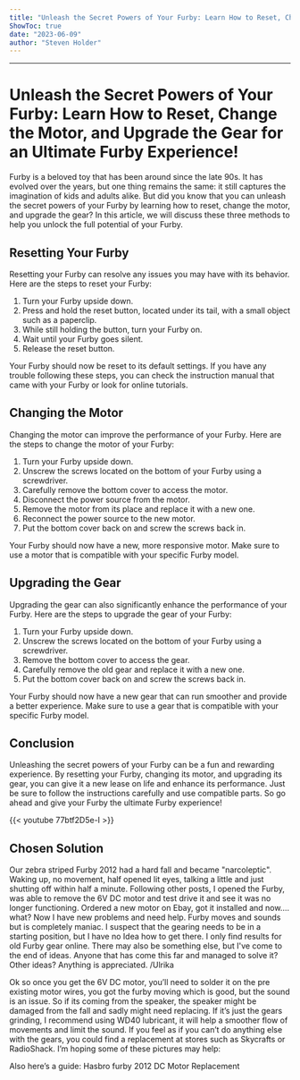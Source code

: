 ```yaml
---
title: "Unleash the Secret Powers of Your Furby: Learn How to Reset, Change the Motor, and Upgrade the Gear for an Ultimate Furby Experience!"
ShowToc: true 
date: "2023-06-09"
author: "Steven Holder"
---
```

*****
# Unleash the Secret Powers of Your Furby: Learn How to Reset, Change the Motor, and Upgrade the Gear for an Ultimate Furby Experience!

Furby is a beloved toy that has been around since the late 90s. It has evolved over the years, but one thing remains the same: it still captures the imagination of kids and adults alike. But did you know that you can unleash the secret powers of your Furby by learning how to reset, change the motor, and upgrade the gear? In this article, we will discuss these three methods to help you unlock the full potential of your Furby.

## Resetting Your Furby

Resetting your Furby can resolve any issues you may have with its behavior. Here are the steps to reset your Furby:

1. Turn your Furby upside down.
2. Press and hold the reset button, located under its tail, with a small object such as a paperclip.
3. While still holding the button, turn your Furby on.
4. Wait until your Furby goes silent.
5. Release the reset button.

Your Furby should now be reset to its default settings. If you have any trouble following these steps, you can check the instruction manual that came with your Furby or look for online tutorials.

## Changing the Motor

Changing the motor can improve the performance of your Furby. Here are the steps to change the motor of your Furby:

1. Turn your Furby upside down.
2. Unscrew the screws located on the bottom of your Furby using a screwdriver.
3. Carefully remove the bottom cover to access the motor.
4. Disconnect the power source from the motor.
5. Remove the motor from its place and replace it with a new one.
6. Reconnect the power source to the new motor.
7. Put the bottom cover back on and screw the screws back in.

Your Furby should now have a new, more responsive motor. Make sure to use a motor that is compatible with your specific Furby model.

## Upgrading the Gear

Upgrading the gear can also significantly enhance the performance of your Furby. Here are the steps to upgrade the gear of your Furby:

1. Turn your Furby upside down.
2. Unscrew the screws located on the bottom of your Furby using a screwdriver.
3. Remove the bottom cover to access the gear.
4. Carefully remove the old gear and replace it with a new one.
5. Put the bottom cover back on and screw the screws back in.

Your Furby should now have a new gear that can run smoother and provide a better experience. Make sure to use a gear that is compatible with your specific Furby model.

## Conclusion

Unleashing the secret powers of your Furby can be a fun and rewarding experience. By resetting your Furby, changing its motor, and upgrading its gear, you can give it a new lease on life and enhance its performance. Just be sure to follow the instructions carefully and use compatible parts. So go ahead and give your Furby the ultimate Furby experience!

{{< youtube 77btf2D5e-I >}} 



## Chosen Solution
 Our zebra striped Furby 2012 had a hard fall and became "narcoleptic". Waking up, no movement, half opened lit eyes, talking a little and just shutting off within half a minute. Following other posts, I opened the Furby, was able to remove the 6V DC motor and test drive it and see it was no longer functioning. Ordered a new motor on Ebay, got it installed and now.... what?
Now I have new problems and need help. Furby moves and sounds but is completely maniac. I suspect that the gearing needs to be in a starting position, but I have no Idea how to get there. I only find results for old Furby gear online. There may also be something else, but I've come to the end of ideas.
Anyone that has come this far and managed to solve it? Other ideas? Anything is appreciated.
/Ulrika

 Ok so once you get the 6V DC motor, you’ll need to solder it on the pre existing motor wires, you got the furby moving which is good, but the sound is an issue. So if its coming from the speaker, the speaker might be damaged from the fall and sadly might need replacing. If it’s just the gears grinding, I recommend using WD40 lubricant, it will help a smoother flow of movements and limit the sound. If you feel as if you can’t do anything else with the gears, you could find a replacement at stores such as Skycrafts or RadioShack. I’m hoping some of these pictures may help:



Also here’s a guide: Hasbro furby 2012 DC Motor Replacement




